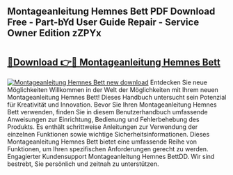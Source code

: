 ## Montageanleitung Hemnes Bett PDF Download Free - Part-bYd User Guide Repair - Service Owner Edition zZPYx

# <h2><a href="http://df8tis6.blite.top/?on=Montageanleitung+Hemnes+Bett">🔗Download 👉🔴 Montageanleitung Hemnes Bett</a></h2>

[![Montageanleitung Hemnes Bett new download](https://i.imgur.com/lujVjoI.png)](http://df8tis6.blite.top/?on=Montageanleitung+Hemnes+Bett)
Entdecken Sie neue Möglichkeiten Willkommen in der Welt der Möglichkeiten mit Ihrem neuen Montageanleitung Hemnes Bett! Dieses Handbuch untersucht sein Potenzial für Kreativität und Innovation. Bevor Sie Ihren Montageanleitung Hemnes Bett verwenden, finden Sie in diesem Benutzerhandbuch umfassende Anweisungen zur Einrichtung, Bedienung und Fehlerbehebung des Produkts. Es enthält schrittweise Anleitungen zur Verwendung der einzelnen Funktionen sowie wichtige Sicherheitsinformationen. Dieses Montageanleitung Hemnes Bett bietet eine umfassende Reihe von Funktionen, um Ihren spezifischen Anforderungen gerecht zu werden. Engagierter Kundensupport Montageanleitung Hemnes BettDD. Wir sind bestrebt, Sie persönlich und zeitnah zu unterstützen.
